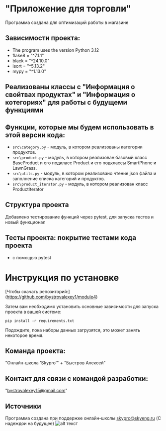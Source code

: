 # "Приложение для торговли"

Программа создана для оптимизаций работы в магазине 

## Зависимости проекта:
* The program uses the version Python 3.12
* flake8 = "^7.1.1"
* black = "^24.10.0"
* isort = "^5.13.2"
* mypy = "^1.13.0"


## Реализованы классы с "Информация о свойтвах продуктах" и "Информация о котегориях" для работы с будущеми функциями

## Функции, которые мы будем использовать в этой версии кода:

* `src\category.py` - модуль, в котором реализованы категории продуктов.
* `src\product.py` - модуль, в котором реализован базовый класс BaseProduct и его подкласс Product и его подклассы SmartPhone и LawnGrass.
* `src\utils.py` - модуль, в котором реализовано чтение json файла и заполнение списка категорий и продуктов.
* `src\product_iterator.py` - модуль, в котором реализован класс ProductIterator

## Структура проекта
Добавлено тестирование функций через pytest, для запуска тестов и новый функционал

## Тесты проекта: покрытие тестами кода проекта 
* с помощью pytest


# Инструкция по установке
[Чтобы скачать репозиторий:] (https://github.com/bystrovalexey1/module4)

Затем вам необходимо установить основные зависимости для запуска проекта в вашей системе:

```pip install -r requirements.txt```

Подождите, пока наборы данных загрузятся, это может занять некоторое время. 

## Команда проекта:

"Онлайн-школа 'Skypro'" + 
"Быстров Алексей"

## Контакт для связи с командой разработки:
"bystrovalexey15@gmail.com"

## Источники
Программа создана при поддержке онлайн-школы [skypro@skyeng.ru](https://sky.pro/#giftpopup) (С надеждои на будущее)
 ![alt текст](https://static.tildacdn.com/tild3364-3965-4237-b664-363533643431/Group_1321317003.svg)
